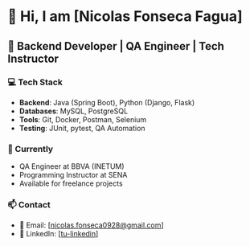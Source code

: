 # 👋 Hi, I am [Nicolas Fonseca Fagua]

## 🚀 Backend Developer | QA Engineer | Tech Instructor

### 💻 Tech Stack
- **Backend**: Java (Spring Boot), Python (Django, Flask)
- **Databases**: MySQL, PostgreSQL
- **Tools**: Git, Docker, Postman, Selenium
- **Testing**: JUnit, pytest, QA Automation

### 🎯 Currently
- QA Engineer at BBVA (INETUM)
- Programming Instructor at SENA
- Available for freelance projects

### 📫 Contact
- 📧 Email: [nicolas.fonseca0928@gmail.com]
- 💼 LinkedIn: [[tu-linkedin](https://www.linkedin.com/in/nicolas-fonseca-a78841209/)]

